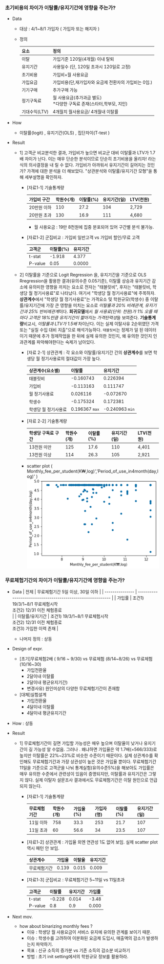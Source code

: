 ### 초기비용의 차이가 이탈률/유지기간에 영향을 주는가?

- Data

  - 대상 : 4/1~8/1 가입자 ( 가입자 또는 해지자 )

  - 정의
  
      | 요소     | 정의                                                         |
      | -------- | ------------------------------------------------------------ |
      | 이탈     | 가입기준 120일(4개월) 이내 탈퇴                              |
      | 유지기간 | 사용일수 (단, 120일 초과시 120일로 고정)                     |
      | 초기비용 | 가입비+월 사용요금                                           |
      | 가입요금 | 가입비용(단,재가입자와 요금제 전환자의 가입비는 0임.)        |
      | 기기구매 | 추가구매 가능                                                |
      | 정기구독료   | 월 사용요금(추가과금 별도)<br />*다양한 구독료 존재(스타터,학부모, 지인) |
      | 기대수익(LTV)   | 4개월치 월사용요금/ 4개월내 이탈률 |

- How

  - 이탈률(logit) , 유지기간(OLS) , 집단차이(T-test )

- Result

  - 1] 고객군 비교분석한 결과, 가입비가 높으면 비교군 대비 이탈률과 LTV가 1.7배 차이가 난다. 이는 매우 단순한 분석이므로 단순히 초기비용을 올리자! 라는 식의 의사결정을 내 릴 수 없다. 가입비가 아까워서 유지기간이 길어지는 것인가? 가격에 대한 분석을 더 해보았다. "상관분석와 이탈률/유지기간 모형"을 통해 세부설명을 확인하자.

    - [자료1-1] 기술통계량 

      | 가입비 구간   | 학원수(개) | 이탈률(%) | 유지기간(일) | LTV(천원) |
      | ----------- | ---------- | --------- | ------------ | --------- |
      | 20만원 이하 | 110        | 27.2      | 104          | 2,729     |
      | 20만원 초과 | 130        | 16.9      | 111          | 4,680     |

      - 월 사용요금 : 19만 8천원에 집중 분포되어 있어 구간별 분석 불가능.

    - [자료1-2] 군집비교 : 가입비 일반고객 vs 가입비 할인/무료 고객

      | 고객군  | 이탈률(%) | 유지기간 |
      | ------- | --------- | -------- |
      | t-stat  | -1.918    | 4.377    |
      | P-value | 0.05      | 0.0000   |

  - 2] 이탈률을 기준으로 Logit Regression 을, 유지기간을 기준으로 OLS Rregression을 활용한 결과(유의수준 0.05기준), 이탈률 상승과 유지기간 감소에 유의미한 영향을 끼치는 요소로 전자는 "태블릿비", 후자는 "태블릿비, 학생당 월 정기사용료"로 나타났다. 여기서 "학생당 월 정기사용료"에 주목하자. **상관계수**에서 "학생당 월 정기사용료"는 가격요소 및 학원규모(학생수) 중 이탈률/유지기간에 가장 큰 영향을 미치는 요소로 *이탈률과 20% 비례관계, 유지기간과 25% 반비례관계*이다.  **회귀모델**에서 *월 사용료(단위: 천원)가 1% 오를 때마다 고객은 18%만큼 유지기간이 짧아지는 가격탄력성*을 보여준다.  **기술통계량**비교시, *이탈률과 LTV가 1.5배* 차이난다. 이는 실제 이탈사유 2순위였던 가격 또는 "실질 수입 대비 지출"으로 해석가능하다. `태블릿비`는 정제가 덜 된 데이터이기 때문에 추가 정제작업을 한 뒤에 실제 유의한 것인지, 왜 유의한 것인지 인과관계를 파악해야한다는 숙제가 남아있다.

    - [자료 2-1] 상관관계 : 각 요소와 이탈률/유지기간 간의 **상관계수**를 보면 학생당 월 정기사용료의 절대값이 가장 높다.

      | 상관계수(요소별)     | 이탈률         | 유지기간        |
      | -------------------- | -------------- | --------------- |
      | 태블릿비             | -0.160743      | 0.226394        |
      | 가입비               | -0.113163      | 0.111747        |
      | 월 정기사용료        | 0.026116       | -0.072670       |
      | 학생수               | -0.175324      | 0.172381        |
      | 학생당 월 정기사용료 | 0.196367 `max` | -0.240963 `min` |

    - [자료 2-2] 기술통계량

      | 학생당 구독료 구간        | 학원수(개) | 이탈률(%) | 유지기간(일) | LTV(천원) |
      | ----------- | ---------- | --------- | ------------ | --------- |
      | 13천원 미만 | 125        | 17.6      | 110          | 4,401     |
      | 13천원 이상 | 114         | 26.3      | 105           | 2,921     |
    - scatter plot ( Monthly_fee_per_student(K₩,log)','Period_of_use_in4month(day,log)' )
      ![scatterplot](./feePer.png "scatterplot")





### 무료체험기간의 차이가 이탈률/유지기간에 영향을 주는가?

- Data
    | 전제            | 무료체험기간 5일 이상, 30일 이하                             |
    | --------------- | ------------------------------------------------------------ |
    | 가입률          | 조건1) 19/3/1~8/1 무료체험시작<br />조건2) 12/31 이전 체험종료<br /> |
    | 이탈률/유지기간 | 조건1) 19/3/1~8/1 무료체험시작 <br />조건2) 12/31 이전 체험종료 <br />조건3) 가입한 이력 존재 |

  - 나머지 정의 : 상동

    

- Design of expr.

  - [초기]무료체험2배 ( 9/16 ~ 9/30) vs 무료체험 (8/14~8/26) vs 무료체험(10/16~30) 
    - 가입전환율
    - 2달이내 이탈률 
    - 2달이내 평균유지기간)
    - 변경사유) 원인미상의 다양한 무료체험기간이 존재함
  - [대체]실험설계
    - 가입전환율
    - 4달이내 이탈률
    - 4달이내 평균유지기간

- How : 상동

- Result 

  - 1] 무료체험기간이 길면 가입할 가능성은 매우 높으며 이탈율이 낮거나 유지기간이 길 가능성 알 수없음. 그러나 . 왜냐하면 가입율은 약 1.7배(=566/333)로 높지만 이탈률은 22%~23%로 비슷한 수준이기 때문이다. 실제 상관계수를 확인해도 무료체험기간과 가장 상관성이 높은 것은 가입율 뿐이다. 무료체험기간 11일을 기준으로 고객군을 나눠 통계실험(유의수준5%)을 해보아도 가입률은 매우 유의한 수준에서 관련성이 있음이 증명되지만, 이탈률과 유지기간은 그렇지 않다. 실제 이탈자 설문조사 결과에서도 무료체험기간은 이탈 원인으로 언급되지 않는다.

    - [자료1-1] 기술통계량

      | 무료체험기간 | 학원수(개) | 가입율(%) | 가입자(명) | 이탈률(%) | 유지기간(일) |
      | ------------ | ---------- | --------- | ---------- | --------- | ------------ |
      | 11일 이하    | 758        | 33.3      | 253        | 21.7      | 107          |
      | 11일 초과    | 60         | 56.6      | 34         | 23.5      | 107          |

    - [자료1-2] 상관관계 : 가입율 외엔 연관성 1도 없어 보임. 실제 scatter plot 역시 패턴 안 보임.

      | 상관계수     | 가입율 | 이탈율 | 유지기간 |
      | ------------ | ------ | ------ | -------- |
      | 무료체험기간 | 0.139  | 0.015  | 0.009    |

    - [자료1-3] 군집비교 : 무료체험기간 5~11일 vs 11일초과

      | 고객군  | 이탈률 | 유지기간 | 가입률 |
      | ------- | ------ | -------- | ------ |
      | t-stat  | -0.228 | 0.014    | -3.48  |
      | P-value | 0.8    | 0.9      | 0.000  |

      

- Next mov.

  - how about binarizing monthly fees ?
    - 이유 : 학생당 월 사용요금이 서비스 유지에 유의한 관계를 보이기 때문.
    - 이슈 : 학생수를 고려하여 이분화된 요금제 도입시, 매출액의 감소가 발생하는지 파악하기.
    - 목표 : 신규 소득의 증가분 vs 기존 소득의 감소분 비교하기
    - 방법 : 초기 init setting에서의 학원규모 정보를 활용하라.

  
